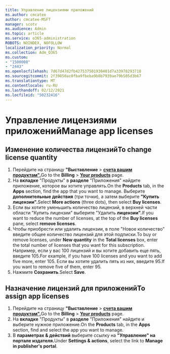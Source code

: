 ```yaml
---
title: Управление лицензиями приложений
ms.author: cmcatee
author: cmcatee-MSFT
manager: scotv
ms.audience: Admin
ms.topic: article
ms.service: o365-administration
ROBOTS: NOINDEX, NOFOLLOW
localization_priority: Normal
ms.collection: Adm_O365
ms.custom:
- "1500008"
- "2443"
ms.openlocfilehash: 7d67d47d2fb427537501930401d7a33978293718
ms.sourcegitcommit: 2f39850ac0fba9fbeba9b8b7939ae79b505d3b67
ms.translationtype: MT
ms.contentlocale: ru-RU
ms.lasthandoff: 02/12/2021
ms.locfileid: "50232416"
---
```

# <a name="manage-app-licenses"></a><span data-ttu-id="71494-102">Управление лицензиями приложений</span><span class="sxs-lookup"><span data-stu-id="71494-102">Manage app licenses</span></span>

## <a name="to-change-license-quantity"></a><span data-ttu-id="71494-103">Изменение количества лицензий</span><span class="sxs-lookup"><span data-stu-id="71494-103">To change license quantity</span></span>

1. <span data-ttu-id="71494-104">Перейдите на страницу **"Выставление**  >  **[счета вашим продуктам".](https://go.microsoft.com/fwlink/p/?linkid=842054)**</span><span class="sxs-lookup"><span data-stu-id="71494-104">Go to the **Billing** > **[Your products](https://go.microsoft.com/fwlink/p/?linkid=842054)** page.</span></span>
2. <span data-ttu-id="71494-105">На **вкладке** "Продукты" в **разделе** "Приложения" найдите приложение, которое вы хотите управлять.</span><span class="sxs-lookup"><span data-stu-id="71494-105">On the **Products** tab, in the **Apps** section, find the app that you want to manage.</span></span> <span data-ttu-id="71494-106">Выберите **дополнительные действия** (три точки), а затем выберите **"Купить лицензии".**</span><span class="sxs-lookup"><span data-stu-id="71494-106">Select **More actions** (three dots), then select **Buy licenses**.</span></span>
3. <span data-ttu-id="71494-107">Если вы хотите уменьшить количество лицензий, в  верхней части области "Купить лицензии" выберите "Удалить **лицензии".**</span><span class="sxs-lookup"><span data-stu-id="71494-107">If you want to reduce the number of licenses, at the top of the **Buy licenses** pane, select **remove licenses**.</span></span>
4. <span data-ttu-id="71494-108">Чтобы приобрести или удалить  лицензии,  в поле "Новое количество" введите общее количество лицензий для этой подписки.</span><span class="sxs-lookup"><span data-stu-id="71494-108">To buy or remove licenses, under **New quantity** in the **Total licenses** box, enter the total number of licenses that you want for this subscription.</span></span> <span data-ttu-id="71494-109">Например, если у вас 100 лицензий и вы хотите добавить еще пять, введите 105.</span><span class="sxs-lookup"><span data-stu-id="71494-109">For example, if you have 100 licenses and you want to add five more, enter 105.</span></span> <span data-ttu-id="71494-110">Если вы хотите удалить пять из них, введите 95.</span><span class="sxs-lookup"><span data-stu-id="71494-110">If you want to remove five of them, enter 95.</span></span>
5. <span data-ttu-id="71494-111">Нажмите **Сохранить**.</span><span class="sxs-lookup"><span data-stu-id="71494-111">Select **Save**.</span></span>

## <a name="to-assign-app-licenses"></a><span data-ttu-id="71494-112">Назначение лицензий для приложений</span><span class="sxs-lookup"><span data-stu-id="71494-112">To assign app licenses</span></span>

1. <span data-ttu-id="71494-113">Перейдите на страницу **"Выставление**  >  **[счета вашим продуктам".](https://go.microsoft.com/fwlink/p/?linkid=842054)**</span><span class="sxs-lookup"><span data-stu-id="71494-113">Go to the **Billing** > **[Your products](https://go.microsoft.com/fwlink/p/?linkid=842054)** page.</span></span>
2. <span data-ttu-id="71494-114">На **вкладке** "Продукты" в **разделе** "Приложения" найдите и выберите нужное приложение.</span><span class="sxs-lookup"><span data-stu-id="71494-114">On the **Products** tab, in the **Apps** section, find and select the app you want to manage.</span></span>
3. <span data-ttu-id="71494-115">В **параметрах & действий** выберите ссылку на **"Управление" на портале издателя.**</span><span class="sxs-lookup"><span data-stu-id="71494-115">Under **Settings & actions**, select the link to **Manage in publisher's portal**.</span></span>